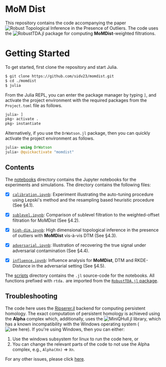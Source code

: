 # MoM Dist

This repository contains the code accompanying the paper ![`Robust Topological Inference in the Presence of Outliers`](https://arxiv.org/abs/2206.01795).  The code uses the ![`RobustTDA.jl`](https://github.com/sidv23/RobustTDA.jl/) package for computing **MoMDist**-weighted filtrations.


# Getting Started

To get started, first clone the repository and start Julia.

```bash
$ git clone https://github.com/sidv23/momdist.git
$ cd ./momdist
$ julia
```

From the Julia REPL, you can enter the package manager by typing `]`, and activate the project environment with the required packages from the `Project.toml` file as follows.
```julia
julia> ]
pkg> activate .
pkg> instantiate
```

Alternatively, if you use the `DrWatson.jl` package, then you can quickly activate the project environment as follows.
```julia
julia> using DrWatson
julia> @quickactivate "momdist"
```

## Contents

The [notebooks](./notebooks/) directory contains the Jupyter notebooks for the experiments and simulations. The directory contains the following files:

- [x] [`calibration.ipynb`](./notebooks/calibration.ipynb): Experiment illustrating the auto-tuning procedure using Lepski's method and the resampling based heuristic procedure (See §4.1).

- [x] [`sublevel.ipynb`](./notebooks/sublevel.ipynb): Comparison of sublevel filtration to the weighted-offset filtration for MoMDist (See §4.2). 


- [x] [`high-dim.ipynb`](./notebooks/high-dim.ipynb): High dimensional topological inference in the presence of outliers with **MoMDist** vis-à-vis DTM (See §4.3). 


- [x] [`adversarial.ipynb`](./notebooks/adversarial.ipynb): Illustration of recovering the true signal under adversarial contamination (See §4.4).


- [x] [`influence.ipynb`](./notebooks/influence.ipynb): Influence analysis for **MoMDist**, DTM and RKDE-Distance in the adversarial setting (See §4.5). 


The [scripts](./scripts/) directory contains the `.jl` source-code for the notebooks. All functions prefixed with `rtda.` are imported from the [`RobustTDA.jl` package](https://github.com/sidv23/RobustTDA.jl).


## Troubleshooting

The code here uses the [Ripserer.jl](https://github.com/mtsch/Ripserer.jl) backend for computing persistent homology. The exact computation of persistent homology is achieved using the **Alpha** complex which, additionally, uses the ![MiniQHull.jl](https://github.com/gridap/MiniQhull.jl) library, which has a known incompatibility with the Windows operating system (![see here](https://github.com/gridap/MiniQhull.jl/issues/5)). If you're using Windows, then you can either:
1. Use the windows subsystem for linux to run the code here, or
2. You can change the relevant parts of the code to not use the Alpha complex, e.g., `Alpha(Xn)` => `Xn`. 

For any other issues, please click [here](https://github.com/sidv23/momdist/issues/new/choose).